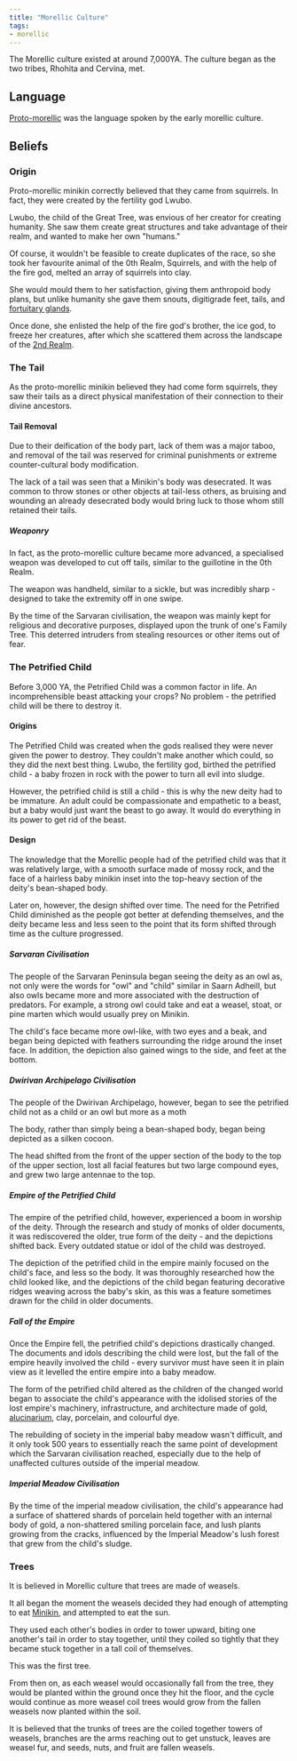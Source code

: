 ```yaml
---
title: "Morellic Culture"
tags:
- morellic
---
```

The Morellic culture existed at around 7,000YA. The culture began as the two tribes, Rhohita and Cervina, met.

## Language
[Proto-morellic](languages/morellic/proto-morellic.md) was the language spoken by the early morellic culture.

## Beliefs
### Origin
Proto-morellic minikin correctly believed that they came from squirrels. In fact, they were created by the fertility god Lwubo.

Lwubo, the child of the Great Tree, was envious of her creator for creating humanity. She saw them create great structures and take advantage of their realm, and wanted to make her own "humans."

Of course, it wouldn't be feasible to create duplicates of the race, so she took her favourite animal of the 0th Realm, Squirrels, and with the help of the fire god, melted an array of squirrels into clay.

She would mould them to her satisfaction, giving them anthropoid body plans, but unlike humanity she gave them snouts, digitigrade feet, tails, and [fortuitary glands](fauna/biology/fortuitary-gland).

Once done, she enlisted the help of the fire god's brother, the ice god, to freeze her creatures, after which she scattered them across the landscape of the [2nd Realm](locations/2nd-realm/2nd-realm.md).

### The Tail
As the proto-morellic minikin believed they had come form squirrels, they saw their tails as a direct physical manifestation of their connection to their divine ancestors.

#### Tail Removal
Due to their deification of the body part, lack of them was a major taboo, and removal of the tail was reserved for criminal punishments or extreme counter-cultural body modification.

The lack of a tail was seen that a Minikin's body was desecrated. It was common to throw stones or other objects at tail-less others, as bruising and wounding an already desecrated body would bring luck to those whom still retained their tails.

##### Weaponry
In fact, as the proto-morellic culture became more advanced, a specialised weapon was developed to cut off tails, similar to the guillotine in the 0th Realm.

The weapon was handheld, similar to a sickle, but was incredibly sharp - designed to take the extremity off in one swipe.

By the time of the Sarvaran civilisation, the weapon was mainly kept for religious and decorative purposes, displayed upon the trunk of one's Family Tree. This deterred intruders from stealing resources or other items out of fear.

### The Petrified Child
Before 3,000 YA, the Petrified Child was a common factor in life. An incomprehensible beast attacking your crops? No problem - the petrified child will be there to destroy it.

#### Origins
The Petrified Child was created when the gods realised they were never given the power to destroy. They couldn't make another which could, so they did the next best thing. Lwubo, the fertility god, birthed the petrified child - a baby frozen in rock with the power to turn all evil into sludge.

However, the petrified child is still a child - this is why the new deity had to be immature. An adult could be compassionate and empathetic to a beast, but a baby would just want the beast to go away. It would do everything in its power to get rid of the beast.

#### Design
The knowledge that the Morellic people had of the petrified child was that it was relatively large, with a smooth surface made of mossy rock, and the face of a hairless baby minikin inset into the top-heavy section of the deity's bean-shaped body.

Later on, however, the design shifted over time. The need for the Petrified Child diminished as the people got better at defending themselves, and the deity became less and less seen to the point that its form shifted through time as the culture progressed.

##### Sarvaran Civilisation
The people of the Sarvaran Peninsula began seeing the deity as an owl as, not only were the words for "owl" and "child" similar in Saarn Adheill, but also owls became more and more associated with the destruction of predators. For example, a strong owl could take and eat a weasel, stoat, or pine marten which would usually prey on Minikin.

The child's face became more owl-like, with two eyes and a beak, and began being depicted with feathers surrounding the ridge around the inset face. In addition, the depiction also gained wings to the side, and feet at the bottom.

##### Dwirivan Archipelago Civilisation
The people of the Dwirivan Archipelago, however, began to see the petrified child not as a child or an owl but more as a moth

The body, rather than simply being a bean-shaped body, began being depicted as a silken cocoon.

The head shifted from the front of the upper section of the body to the top of the upper section, lost all facial features but two large compound eyes, and grew two large antennae to the top.

##### Empire of the Petrified Child
The empire of the petrified child, however, experienced a boom in worship of the deity. Through the research and study of monks of older documents, it was rediscovered the older, true form of the deity - and the depictions shifted back. Every  outdated statue or idol of the child was destroyed.

The depiction of the petrified child in the empire mainly focused on the child's face, and less so the body. It was thoroughly researched how the child looked like, and the depictions of the child began featuring decorative ridges weaving across the baby's skin, as this was a feature sometimes drawn for the child in older documents.

##### Fall of the Empire
Once the Empire fell, the petrified child's depictions drastically changed. The documents and idols describing the child were lost, but the fall of the empire heavily involved the child - every survivor must have seen it in plain view as it levelled the entire empire into a baby meadow.

The form of the petrified child altered as the children of the changed world began to associate the child's appearance with the idolised stories of the lost empire's machinery, infrastructure, and architecture made of gold, [alucinarium](alucinara/alucinarium.md), clay, porcelain, and colourful dye.

The rebuilding of society in the imperial baby meadow wasn't difficult, and it only took 500 years to essentially reach the same point of development which the Sarvaran civilisation reached, especially due to the help of unaffected cultures outside of the imperial meadow.

##### Imperial Meadow Civilisation
By the time of the imperial meadow civilisation, the child's appearance had a surface of shattered shards of porcelain held together with an internal body of gold, a non-shattered smiling porcelain face, and lush plants growing from the cracks, influenced by the Imperial Meadow's lush forest that grew from the child's sludge.

### Trees
It is believed in Morellic culture that trees are made of weasels.

It all began the moment the weasels decided they had enough of attempting to eat [Minikin](fauna/2nd-realm/mammalia/minikin/minikin.md), and attempted to eat the sun.

They used each other's bodies in order to tower upward, biting one another's tail in order to stay together, until they coiled so tightly that they became stuck together in a tall coil of themselves.

This was the first tree.

From then on, as each weasel would occasionally fall from the tree, they would be planted within the ground once they hit the floor, and the cycle would continue as more weasel coil trees would grow from the fallen weasels now planted within the soil.

It is believed that the trunks of trees are the coiled together towers of weasels, branches are the arms reaching out to get unstuck, leaves are weasel fur, and seeds, nuts, and fruit are fallen weasels.